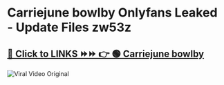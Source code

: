 
 # Carriejune bowlby Onlyfans Leaked - Update Files zw53z

## <h2><a href="https://clipsfans.com/Carriejune_bowlby&ref=git">🔗 Click to LINKS ⏩⏩ 👉 🟢 Carriejune bowlby </a></h2>

<a href="https://clipsfans.com/Carriejune_bowlby&ref=git" rel="nofollow" data-target="animated-image.originalLink"><img src="https://i.ibb.co.com/xMMVF88/686577567.gif" alt="Viral Video Original" style="max-width: 100%; display: inline-block;" data-target="animated-image.originalImage"></a>

